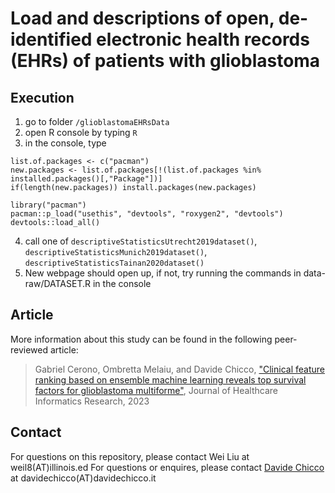 # Load and descriptions of open, de-identified electronic health records (EHRs) of patients with glioblastoma

## Execution
1. go to folder `/glioblastomaEHRsData`
2. open R console by typing `R`
3. in the console, type 
```
list.of.packages <- c("pacman")
new.packages <- list.of.packages[!(list.of.packages %in%
installed.packages()[,"Package"])]
if(length(new.packages)) install.packages(new.packages)

library("pacman")
pacman::p_load("usethis", "devtools", "roxygen2", "devtools")
devtools::load_all()
```
4. call one of `descriptiveStatisticsUtrecht2019dataset()`, `descriptiveStatisticsMunich2019dataset()`, `descriptiveStatisticsTainan2020dataset()`
5. New webpage should open up, if not, try running the commands in data-raw/DATASET.R in the console

## Article
More information about this study can be found in the following peer-reviewed article:

> Gabriel Cerono, Ombretta Melaiu, and Davide Chicco, ["Clinical feature ranking based on ensemble machine learning reveals top survival factors for glioblastoma multiforme"](https://urldefense.com/v3/__https://doi.org/10.1007/s41666-023-00138-1__;!!DZ3fjg!7sUFgO4nj8ss_co08kEiIJ8bPEAUSimDg6B-al0-BHEwR6zmG0L7rB5DKIH2eNoZMrFpxUs9FH7nEkMPdWYHV__x$ ), Journal of Healthcare Informatics Research, 2023

## Contact
For questions on this repository, please contact Wei Liu at weil8(AT)illinois.ed
For questions or enquires, please contact [Davide Chicco](https://urldefense.com/v3/__https://www.davidechicco.it__;!!DZ3fjg!7sUFgO4nj8ss_co08kEiIJ8bPEAUSimDg6B-al0-BHEwR6zmG0L7rB5DKIH2eNoZMrFpxUs9FH7nEkMPdfKlCz_T$ ) at davidechicco(AT)davidechicco.it
